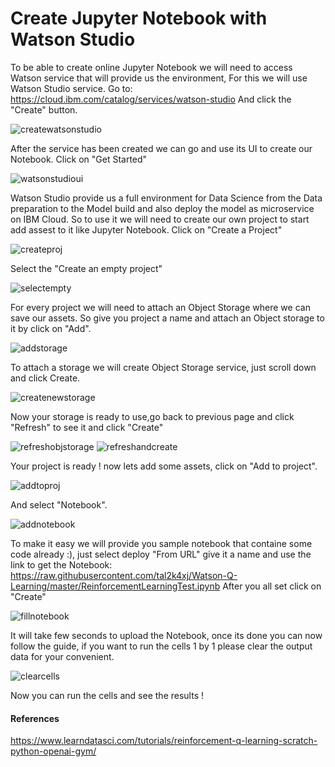 # Create Jupyter Notebook with Watson Studio

To be able to create online Jupyter Notebook we will need to access Watson service that will provide us the environment, For this we will use Watson Studio service.
Go to: https://cloud.ibm.com/catalog/services/watson-studio
And click the "Create" button.

![createwatsonstudio](./images/createwatsonstudio.png)

After the service has been created we can go and use its UI to create our Notebook.
Click on "Get Started"

![watsonstudioui](./images/watsonstudioui.png)

Watson Studio provide us a full environment for Data Science from the Data preparation to the Model build and also deploy the model as microservice on IBM Cloud.
So to use it we will need to create our own project to start add assest to it like Jupyter Notebook.
Click on "Create a Project"

![createproj](./images/createproj.png)

Select the "Create an empty project"

![selectempty](./images/selectempty.png)

For every project we will need to attach an Object Storage where we can save our assets.
So give you project a name and attach an Object storage to it by click on "Add".

![addstorage](./images/addstorage.png)

To attach a storage we will create Object Storage service, just scroll down and click Create.

![createnewstorage](./images/createnewstorage.png)

Now your storage is ready to use,go back to previous page and click "Refresh" to see it and click "Create"

![refreshobjstorage](./images/refreshobjstorage.png)
![refreshandcreate](./images/refreshandcreate.png)

Your project is ready ! now lets add some assets, click on "Add to project".

![addtoproj](./images/addtoproj.png)

And select "Notebook".

![addnotebook](./images/addnotebook.png)

To make it easy we will provide you sample notebook that containe some code already :), just select deploy "From URL" give it a name and use the link to get the Notebook: https://raw.githubusercontent.com/tal2k4xj/Watson-Q-Learning/master/ReinforcementLearningTest.ipynb
After you all set click on "Create"

![fillnotebook](./images/fillnotebook.png)

It will take few seconds to upload the Notebook, once its done you can now follow the guide, if you want to run the cells 1 by 1 please clear the output data for your convenient.

![clearcells](./images/clearcells.png)

Now you can run the cells and see the results !

#### References 
https://www.learndatasci.com/tutorials/reinforcement-q-learning-scratch-python-openai-gym/